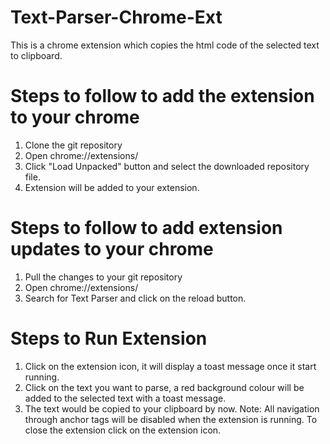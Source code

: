 # Text-Parser-Chrome-Ext
This is a chrome extension which copies the html code of the selected text to clipboard.


# Steps to follow to add the extension to your chrome
  1. Clone the git repository
  2. Open chrome://extensions/
  3. Click "Load Unpacked" button and select the downloaded repository file.
  4. Extension will be added to your extension.

# Steps to follow to add extension updates to your chrome
  1. Pull the changes to your git repository
  2. Open chrome://extensions/
  3. Search for Text Parser and click on the reload button.

# Steps to Run Extension
  1. Click on the extension icon, it will display a toast message once it start running.
  2. Click on the text you want to parse, a red background colour will be added to the selected text with a toast message.
  3. The text would be copied to your clipboard by now.
  Note: All navigation through anchor tags will be disabled when the extension is running. To close the extension click on the extension icon.
